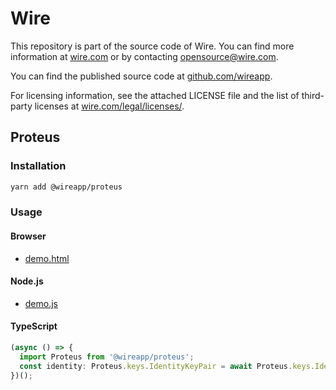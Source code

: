 # Wire

This repository is part of the source code of Wire. You can find more information at [wire.com](https://wire.com) or by contacting opensource@wire.com.

You can find the published source code at [github.com/wireapp](https://github.com/wireapp).

For licensing information, see the attached LICENSE file and the list of third-party licenses at [wire.com/legal/licenses/](https://wire.com/legal/licenses/).

## Proteus

### Installation

```bash
yarn add @wireapp/proteus
```

### Usage

#### Browser

* [demo.html](./demo.html)

#### Node.js

* [demo.js](./demo.js)

#### TypeScript

```typescript
(async () => {
  import Proteus from '@wireapp/proteus';
  const identity: Proteus.keys.IdentityKeyPair = await Proteus.keys.IdentityKeyPair.new();
})();
```
